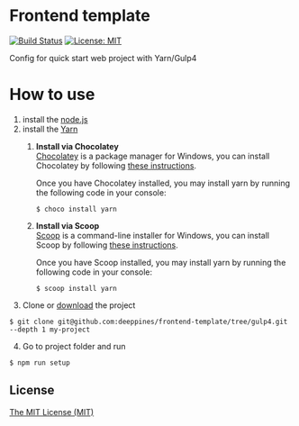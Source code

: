 # Frontend template
[![Build Status](https://travis-ci.org/deeppines/frontend-template.svg?branch=gulp4)](https://travis-ci.org/deeppines/frontend-template)
[![License: MIT](https://img.shields.io/badge/License-MIT-blue.svg)](https://github.com/deeppines/frontend-template/blob/master/LICENSE)

Config for quick start web project with Yarn/Gulp4

# How to use
1. install the [node.js](https://nodejs.org)
2. install the [Yarn](https://yarnpkg.com/en/docs/install)
    1. **Install via Chocolatey**  
    [Chocolatey](https://chocolatey.org/) is a package manager for Windows, you can install Chocolatey by following [these instructions](https://chocolatey.org/install).

        Once you have Chocolatey installed, you may install yarn by running the following code in your console:
        ```
        $ choco install yarn
        ```

    2. **Install via Scoop**  
    [Scoop](http://scoop.sh/) is a command-line installer for Windows, 
    you can install Scoop by following [these instructions](https://github.com/lukesampson/scoop/wiki/Quick-Start).

        Once you have Scoop installed, you may install yarn by running the following code in your console:
        ```
        $ scoop install yarn
        ```
3. Clone or [download](https://github.com/deeppines/frontend-template/archive/gulp4.zip) the project
```
$ git clone git@github.com:deeppines/frontend-template/tree/gulp4.git --depth 1 my-project
```
4. Go to project folder and run
```
$ npm run setup
```

## <a name="license"></a> License
[The MIT License (MIT)](https://github.com/deeppines/frontend-template/blob/master/LICENSE)
